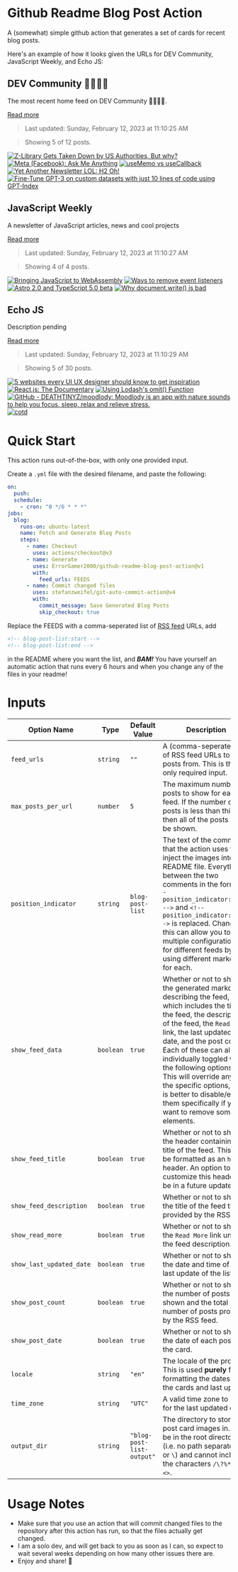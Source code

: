 # Github Readme Blog Post Action

A (somewhat) simple github action that generates a set of cards for recent blog posts.

Here's an example of how it looks given the URLs for DEV Community, JavaScript Weekly, and Echo JS:

<!-- post-list:start -->
## DEV Community 👩‍💻👨‍💻

The most recent home feed on DEV Community 👩‍💻👨‍💻.

[Read more](https://dev.to)
> Last updated: Sunday, February 12, 2023 at 11:10:25 AM

> Showing 5 of 12 posts.

[![Z-Library Gets Taken Down by US Authorities, But why?](https://raw.githubusercontent.com/ErrorGamer2000/github-readme-blog-post-action/main/generated_files/DEV_Community_👩‍💻👨‍💻/Z-Library_Gets_Taken_Down_by_US_Authorities__But_why_.svg)](https://dev.to/aliahmed/z-library-gets-taken-down-by-us-authorities-but-why-11l5)
[![Meta (Facebook): Ask Me Anything](https://raw.githubusercontent.com/ErrorGamer2000/github-readme-blog-post-action/main/generated_files/DEV_Community_👩‍💻👨‍💻/Meta_(Facebook)__Ask_Me_Anything.svg)](https://dev.to/alexr/meta-facebook-ask-me-anything-39o3)
[![useMemo vs useCallback](https://raw.githubusercontent.com/ErrorGamer2000/github-readme-blog-post-action/main/generated_files/DEV_Community_👩‍💻👨‍💻/useMemo_vs_useCallback.svg)](https://dev.to/ujwalkumar1995/usememo-vs-usecallback-49kd)
[![Yet Another Newsletter LOL: H2 Oh!](https://raw.githubusercontent.com/ErrorGamer2000/github-readme-blog-post-action/main/generated_files/DEV_Community_👩‍💻👨‍💻/Yet_Another_Newsletter_LOL__H2_Oh!.svg)](https://dev.to/nickytonline/yet-another-newsletter-lol-h2-oh-52lh)
[![Fine-Tune GPT-3 on custom datasets with just 10 lines of code using GPT-Index](https://raw.githubusercontent.com/ErrorGamer2000/github-readme-blog-post-action/main/generated_files/DEV_Community_👩‍💻👨‍💻/Fine-Tune_GPT-3_on_custom_datasets_with_just_10_lines_of_code_using_GPT-Index.svg)](https://dev.to/dhanushreddy29/fine-tune-gpt-3-on-custom-dataset-with-just-10-lines-of-code-using-gpt-index-18mc)


## JavaScript Weekly

A newsletter of JavaScript articles, news and cool projects

[Read more](https://javascriptweekly.com/)
> Last updated: Sunday, February 12, 2023 at 11:10:27 AM

> Showing 4 of 4 posts.

[![Bringing JavaScript to WebAssembly](https://raw.githubusercontent.com/ErrorGamer2000/github-readme-blog-post-action/main/generated_files/JavaScript_Weekly/Bringing_JavaScript_to_WebAssembly.svg)](https://javascriptweekly.com/issues/625)
[![Ways to remove event listeners](https://raw.githubusercontent.com/ErrorGamer2000/github-readme-blog-post-action/main/generated_files/JavaScript_Weekly/Ways_to_remove_event_listeners.svg)](https://javascriptweekly.com/issues/624)
[![Astro 2.0 and TypeScript 5.0 beta](https://raw.githubusercontent.com/ErrorGamer2000/github-readme-blog-post-action/main/generated_files/JavaScript_Weekly/Astro_2.0_and_TypeScript_5.0_beta.svg)](https://javascriptweekly.com/issues/623)
[![Why document.write() is bad](https://raw.githubusercontent.com/ErrorGamer2000/github-readme-blog-post-action/main/generated_files/JavaScript_Weekly/Why_document.write()_is_bad.svg)](https://javascriptweekly.com/issues/622)


## Echo JS

Description pending

[Read more](
http://www.echojs.com
)
> Last updated: Sunday, February 12, 2023 at 11:10:29 AM

> Showing 5 of 30 posts.

[![5 websites every UI UX designer should know to get inspiration](https://raw.githubusercontent.com/ErrorGamer2000/github-readme-blog-post-action/main/generated_files/_Echo_JS_/5_websites_every_UI_UX_designer_should_know_to_get_inspiration.svg)](
https://frontendroom.com/ui-designs-inspiration/
)
[![React.js: The Documentary](https://raw.githubusercontent.com/ErrorGamer2000/github-readme-blog-post-action/main/generated_files/_Echo_JS_/React.js__The_Documentary.svg)](https://www.youtube.com/watch?v=8pDqJVdNa44)
[![Using Lodash's omit() Function](https://raw.githubusercontent.com/ErrorGamer2000/github-readme-blog-post-action/main/generated_files/_Echo_JS_/Using_Lodash's_omit()_Function.svg)](
https://masteringjs.io/tutorials/lodash/omit
)
[![GitHub - DEATHTINYZ/moodlody: Moodlody is an app with nature sounds to help you focus, sleep, relax and relieve stress.](https://raw.githubusercontent.com/ErrorGamer2000/github-readme-blog-post-action/main/generated_files/_Echo_JS_/GitHub_-_DEATHTINYZ_moodlody__Moodlody_is_an_app_with_nature_sounds_to_help_you_focus__sleep__relax_and_relieve_stress..svg)](https://github.com/DEATHTINYZ/moodlody)
[![cotd](https://raw.githubusercontent.com/ErrorGamer2000/github-readme-blog-post-action/main/generated_files/_Echo_JS_/cotd.svg)](https://www.npmjs.com/package/cotd)


<!-- post-list:end -->

# Quick Start

This action runs out-of-the-box, with only one provided input.

Create a `.yml` file with the desired filename, and paste the following:

```yml
on:
  push:
  schedule:
    - cron: "0 */6 * * *"
jobs:
  blog:
    runs-on: ubuntu-latest
    name: Fetch and Generate Blog Posts
    steps:
      - name: Checkout
        uses: actions/checkout@v3
      - name: Generate
        uses: ErrorGamer2000/github-readme-blog-post-action@v1
        with:
          feed_urls: FEEDS
      - name: Commit changed files
        uses: stefanzweifel/git-auto-commit-action@v4
        with:
          commit_message: Save Generated Blog Posts
          skip_checkout: true
```

Replace the FEEDS with a comma-seperated list of [RSS feed](https://rss.com/blog/how-do-rss-feeds-work/) URLs, add

```md
<!-- blog-post-list:start -->
<!-- blog-post-list:end -->
```

in the README where you want the list, and **_BAM!_** You have yourself an automatic action that runs every 6 hours and when you change any of the files in your readme!

# Inputs

<table>
  <thead>
    <tr>
      <th>Option Name</th>
      <th>Type</th>
      <th>Default Value</th>
      <th>Description</th>
    </tr>
  </thead>
  <tbody>
    <tr>
      <td><code>feed_urls</code></td>
      <td><code>string</code></td>
      <td><code>""</code></td>
      <td>A (comma-seperated) list of RSS feed URLs to load posts from. This is the only required input.</td>
    </tr>
    <tr>
      <td><code>max_posts_per_url</code></td>
      <td><code>number</code></td>
      <td><code>5</code></td>
      <td>The maximum number of posts to show for each feed. If the number of posts is less than this, then all of the posts will be shown.</td>
    </tr>
    <tr>
      <td><code>position_indicator</code></td>
      <td><code>string</code></td>
      <td><code>blog-post-list</code></td>
      <td>The text of the comments that the action uses to inject the images into the README file. Everything between the two comments in the form <code>&lt;!-- position_indicator:start --&gt;</code> and <code>&lt;!-- position_indicator:end --&gt;</code> is replaced. Changing this can allow you to use multiple configurations for different feeds by using different markers for each.</td>
    </tr>
    <tr>
      <td><code>show_feed_data</code></td>
      <td><code>boolean</code></td>
      <td><code>true</code></td>
      <td>Whether or not to show the generated markdown describing the feed, which includes the title of the feed, the description of the feed, the <code>Read More</code> link, the last updated date, and the post count. Each of these can also be individually toggled with the following options. This will override any of the specific options, so it is better to disable/enable them specifically if you want to remove some elements.</td>
    </tr>
    <tr>
      <td><code>show_feed_title</code></td>
      <td><code>boolean</code></td>
      <td><code>true</code></td>
      <td>Whether or not to show the header containing the title of the feed. This will be formatted as an <code>h2</code> header. An option to customize this header will be in a future update.</td>
    </tr>
    <tr>
      <td><code>show_feed_description</code></td>
      <td><code>boolean</code></td>
      <td><code>true</code></td>
      <td>Whether or not to show the title of the feed that is provided by the RSS feed.</td>
    </tr>
    <tr>
      <td><code>show_read_more</code></td>
      <td><code>boolean</code></td>
      <td><code>true</code></td>
      <td>Whether or not to show the <code>Read More</code> link under the feed description.</td>
    </tr>
    <tr>
      <td><code>show_last_updated_date</code></td>
      <td><code>boolean</code></td>
      <td><code>true</code></td>
      <td>Whether or not to show the date and time of the last update of the list.</td>
    </tr>
    <tr>
      <td><code>show_post_count</code></td>
      <td><code>boolean</code></td>
      <td><code>true</code></td>
      <td>Whether or not to show the number of posts shown and the total number of posts provided by the RSS feed.</td>
    </tr>
    <tr>
      <td><code>show_post_date</code></td>
      <td><code>boolean</code></td>
      <td><code>true</code></td>
      <td>Whether or not to show the date of each post on the card.</td>
    </tr>
    <tr>
      <td><code>locale</code></td>
      <td><code>string</code></td>
      <td><code>"en"</code></td>
      <td>The locale of the project. This is used <strong>purely</strong> for formatting the dates of the cards and last update.</td>
    </tr>
    <tr>
      <td><code>time_zone</code></td>
      <td><code>string</code></td>
      <td><code>"UTC"</code></td>
      <td>A valid time zone to use for the last updated date.</td>
    </tr>
    <tr>
      <td><code>output_dir</code></td>
      <td><code>string</code></td>
      <td><code>"blog-post-list-output"</code></td>
      <td>The directory to store the post card images in. Must be in the root directory (i.e. no path separators <code>/</code> or <code>\</code>) and cannot include the characters <code>/\?%*:|"&lt;&gt;</code>.</td>
    </tr>
<!--
    <tr>
      <td><code></code></td>
      <td><cde></cde></td>
      <td><code></code></td>
      <td></td>
    </tr>
-->
  </tbody>
</table>

# Usage Notes

- Make sure that you use an action that will commit changed files to the repository after this action has run, so that the files actually get changed.
- I am a solo dev, and will get back to you as soon as I can, so expect to wait several weeks depending on how many other issues there are.
- Enjoy and share! 🤗
